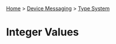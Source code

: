 [Home](../../Index.md) > [Device Messaging](../Index.md) > [Type System](Index.md)

# Integer Values
